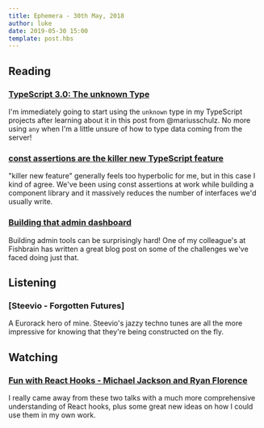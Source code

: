 ```yaml
---
title: Ephemera - 30th May, 2018
author: luke
date: 2019-05-30 15:00
template: post.hbs
---
```

## Reading

### [TypeScript 3.0: The unknown Type](https://mariusschulz.com/blog/typescript-3-0-the-unknown-type)

I'm immediately going to start using the `unknown` type in my TypeScript projects after learning
about it in this post from @mariusschulz. No more using `any` when I'm a little unsure of how to
type data coming from the server!

### [const assertions are the killer new TypeScript feature](https://blog.logrocket.com/const-assertions-are-the-killer-new-typescript-feature-b73451f35802)

"killer new feature" generally feels too hyperbolic for me, but in this case I kind of agree. We've
been using const assertions at work while building a component library and it massively reduces the
number of interfaces we'd usually write.

### [Building that admin dashboard](https://medium.com/fishbrain/building-that-admin-dashboard-9a24c5fe569)

Building admin tools can be surprisingly hard! One of my colleague's at Fishbrain has written a
great blog post on some of the challenges we've faced doing just that.

## Listening

### [Steevio - Forgotten Futures]

A Eurorack hero of mine. Steevio's jazzy techno tunes are all the more impressive for knowing that
they're being constructed on the fly.

## Watching

### [Fun with React Hooks - Michael Jackson and Ryan Florence](https://www.youtube.com/watch?v=1jWS7cCuUXw)

I really came away from these two talks with a much more comprehensive understanding of React hooks,
plus some great new ideas on how I could use them in my own work.

